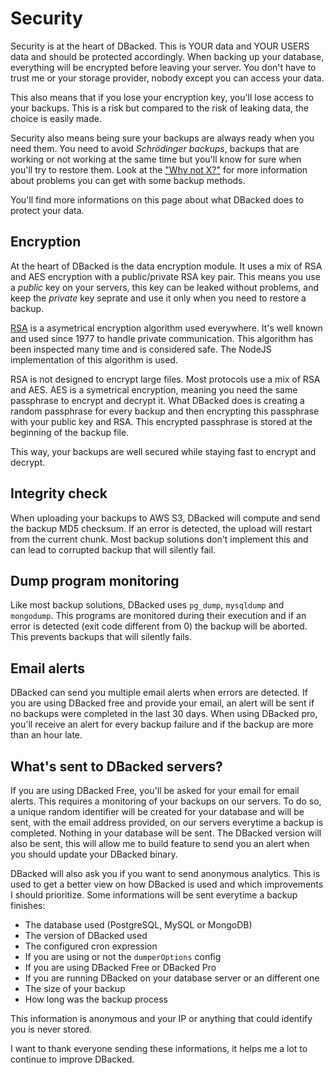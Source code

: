 # Security

Security is at the heart of DBacked. This is YOUR data and YOUR USERS data and should be protected accordingly. When backing up your database, everything will be encrypted before leaving your server. You don't have to trust me or your storage provider, nobody except you can access your data.

This also means that if you lose your encryption key, you'll lose access to your backups. This is a risk but compared to the risk of leaking data, the choice is easily made.

Security also means being sure your backups are always ready when you need them. You need to avoid *Schrödinger backups*, backups that are working or not working at the same time but you'll know for sure when you'll try to restore them. Look at the ["Why not X?"](/guide/#why-not-x) for more information about problems you can get with some backup methods.

You'll find more informations on this page about what DBacked does to protect your data.

## Encryption

At the heart of DBacked is the data encryption module. It uses a mix of RSA and AES encryption with a public/private RSA key pair. This means you use a *public* key on your servers, this key can be leaked without problems, and keep the *private* key seprate and use it only when you need to restore a backup.

[RSA](https://en.wikipedia.org/wiki/RSA_(cryptosystem)) is a asymetrical encryption algorithm used everywhere. It's well known and used since 1977 to handle private communication. This algorithm has been inspected many time and is considered safe. The NodeJS implementation of this algorithm is used.

RSA is not designed to encrypt large files. Most protocols use a mix of RSA and AES. AES is a symetrical encryption, meaning you need the same passphrase to encrypt and decrypt it. What DBacked does is creating a random passphrase for every backup and then encrypting this passphrase with your public key and RSA. This encrypted passphrase is stored at the beginning of the backup file.

This way, your backups are well secured while staying fast to encrypt and decrypt.

## Integrity check

When uploading your backups to AWS S3, DBacked will compute and send the backup MD5 checksum. If an error is detected, the upload will restart from the current chunk. Most backup solutions don't implement this and can lead to corrupted backup that will silently fail.

## Dump program monitoring

Like most backup solutions, DBacked uses `pg_dump`, `mysqldump` and `mongodump`. This programs are monitored during their execution and if an error is detected (exit code different from 0) the backup will be aborted. This prevents backups that will silently fails.

## Email alerts

DBacked can send you multiple email alerts when errors are detected. If you are using DBacked free and provide your email, an alert will be sent if no backups were completed in the last 30 days. When using DBacked pro, you'll receive an alert for every backup failure and if the backup are more than an hour late.

## What's sent to DBacked servers?

If you are using DBacked Free, you'll be asked for your email for email alerts. This requires a monitoring of your backups on our servers. To do so, a unique random identifier will be created for your database and will be sent, with the email address provided, on our servers everytime a backup is completed. Nothing in your database will be sent. The DBacked version will also be sent, this will allow me to build feature to send you an alert when you should update your DBacked binary.

DBacked will also ask you if you want to send anonymous analytics. This is used to get a better view on how DBacked is used and which improvements I should prioritize. Some informations will be sent everytime a backup finishes:
- The database used (PostgreSQL, MySQL or MongoDB)
- The version of DBacked used
- The configured cron expression
- If you are using or not the `dumperOptions` config
- If you are using DBacked Free or DBacked Pro
- If you are running DBacked on your database server or an different one
- The size of your backup
- How long was the backup process

This information is anonymous and your IP or anything that could identify you is never stored.

I want to thank everyone sending these informations, it helps me a lot to continue to improve DBacked.
